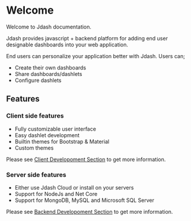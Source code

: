 # Welcome

Welcome to Jdash documentation.

Jdash provides javascript + backend platform for adding end user designable dashboards into your web application.

End users can personalize your application better with Jdash. Users can;

* Create their own dashboards
* Share dashboards/dashlets
* Configure dashlets

## Features

### Client side features
* Fully customizable user interface
* Easy dashlet development
* Builtin themes for Bootstrap & Material
* Custom themes

Please see [Client Developoment Section](./client/index.md) to get more information.


### Server side features
* Either use Jdash Cloud or install on your servers
* Support for NodeJs and Net Core 
* Support for MongoDB, MySQL and Microsoft SQL Server

Please see [Backend Developoment Section](./backend/index.md) to get more information.


